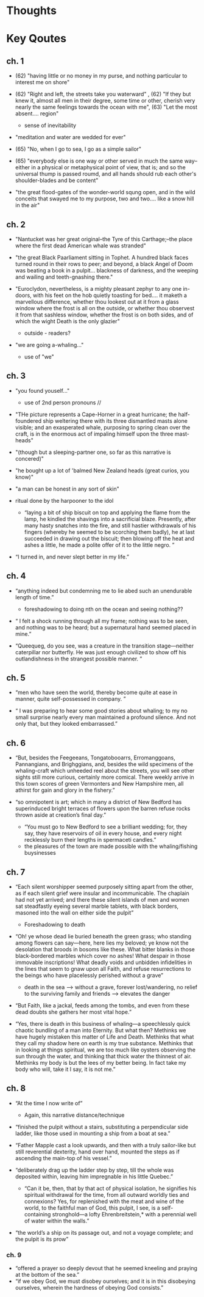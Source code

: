 
# Thoughts

# Key Qoutes

## ch. 1

- (62) "having little or no money in my purse, and nothing particular to interest me on shore"
- (62) "Right and left, the streets take you waterward" , (62) "If they but knew it, almost all men in their degree, some time or other, cherish very nearly the same feelings towards the ocean with me", (63) "Let the most absent.... region"
	- sense of inevitability
- "meditation and water are wedded for ever"

- (65) "No, when I go to sea, I go as a simple sailor"
- (65) "everybody else is one way or other served in much the same way–either in a physical or metaphysical point of view, that is; and so the universal thump is passed roumd, and all hands should rub each other's shoulder-blades and be content"

- "the great flood-gates of the wonder-world squng open, and in the wild conceits that swayed me to my purpose, two and two.... like a snow hill in the air"

## ch. 2
- "Nantucket was her great original–the Tyre of this Carthage;–the place where the first dead American whale was stranded"

- "the great Black Paarliament sitting in Tophet. A hundred black faces turned round in their rows to peer; and beyond, a black Angel of Doom was beating a book in a pulpit... blackness of darkness, and the weeping and wailing and teeth-gnashing there."

- "Euroclydon, nevertheless, is a mighty pleasant zephyr to any one in-doors, with his feet on the hob quietly toasting for bed.... it maketh a marvellous difference, whether thou lookest out at it from a glass window where the frost is all on the outside, or whether thou observest it from that sashless window, whether the frost is on both sides, and of which the wight Death is the only glazier"
	- outside - readers?


- "we are going a-whaling..."
	- use of "we"

## ch. 3
- "you found youself..."
	- use of 2nd person pronouns // 

- "THe picture represents a Cape-Horner in a great hurricane; the half-foundered ship weltering there with its three dismantled masts alone visible; and an exasperated whale, purposing to spring clean over the craft, is in the enormous act of impaling himself upon the three mast-heads" 

- "(though but a sleeping-partner one, so far as this narrative is concered)"

- "he bought up a lot of 'balmed New Zealand heads (great curios, you know)"

- "a man can be honest in any sort of skin"

- ritual done by the harpooner to the idol
	- “laying a bit of ship biscuit on top and applying the flame from the lamp, he kindled the shavings into a sacrificial blaze. Presently, after many hasty snatches into the fire, and still hastier withdrawals of his fingers (whereby he seemed to be scorching them badly), he at last succeeded in drawing out the biscuit; then blowing off the heat and ashes a little, he made a polite offer of it to the little negro. ”

- “I turned in, and never slept better in my life.”

## ch. 4

- “anything indeed but condemning me to lie abed such an unendurable length of time.”
	- foreshadowing to doing nth on the ocean and seeing nothing??


- “ I felt a shock running through all my frame; nothing was to be seen, and nothing was to be heard; but a supernatural hand seemed placed in mine.”
- “Queequeg, do you see, was a creature in the transition stage—neither caterpillar nor butterfly. He was just enough civilized to show off his outlandishness in the strangest possible manner. ”

## ch. 5
- “men who have seen the world, thereby become quite at ease in manner, quite self-possessed in company. ”

- “ I was preparing to hear some good stories about whaling; to my no small surprise nearly every man maintained a profound silence. And not only that, but they looked embarrassed.”

## ch. 6
- “But, besides the Feegeeans, Tongatobooarrs, Erromanggoans, Pannangians, and Brighggians, and, besides the wild specimens of the whaling-craft which unheeded reel about the streets, you will see other sights still more curious, certainly more comical. There weekly arrive in this town scores of green Vermonters and New Hampshire men, all athirst for gain and glory in the fishery.”

- “so omnipotent is art; which in many a district of New Bedford has superinduced bright terraces of flowers upon the barren refuse rocks thrown aside at creation’s final day.”
	- “You must go to New Bedford to see a brilliant wedding; for, they say, they have reservoirs of oil in every house, and every night recklessly burn their lengths in spermaceti candles.”
	- the pleasures of the town are made possible with the whaling/fishing buysinesses

## ch. 7
- “Each silent worshipper seemed purposely sitting apart from the other, as if each silent grief were insular and incommunicable. The chaplain had not yet arrived; and there these silent islands of men and women sat steadfastly eyeing several marble tablets, with black borders, masoned into the wall on either side the pulpit”
	- Foreshadowing to death

- “Oh! ye whose dead lie buried beneath the green grass; who standing among flowers can say—here, here lies my beloved; ye know not the desolation that broods in bosoms like these. What bitter blanks in those black-bordered marbles which cover no ashes! What despair in those immovable inscriptions! What deadly voids and unbidden infidelities in the lines that seem to gnaw upon all Faith, and refuse resurrections to the beings who have placelessly perished without a grave”
	- death in the sea --> without a grave, forever lost/wandering, no relief to the surviving family and friends --> elevates the danger

- “But Faith, like a jackal, feeds among the tombs, and even from these dead doubts she gathers her most vital hope.”

- “Yes, there is death in this business of whaling—a speechlessly quick chaotic bundling of a man into Eternity. But what then? Methinks we have hugely mistaken this matter of Life and Death. Methinks that what they call my shadow here on earth is my true substance. Methinks that in looking at things spiritual, we are too much like oysters observing the sun through the water, and thinking that thick water the thinnest of air. Methinks my body is but the lees of my better being. In fact take my body who will, take it I say, it is not me.”

## ch. 8

- “At the time I now write of”
	- Again, this narrative distance/technique

- “finished the pulpit without a stairs, substituting a perpendicular side ladder, like those used in mounting a ship from a boat at sea.”
- “Father Mapple cast a look upwards, and then with a truly sailor-like but still reverential dexterity, hand over hand, mounted the steps as if ascending the main-top of his vessel.”
- “deliberately drag up the ladder step by step, till the whole was deposited within, leaving him impregnable in his little Quebec.”
	- “Can it be, then, that by that act of physical isolation, he signifies his spiritual withdrawal for the time, from all outward worldly ties and connexions? Yes, for replenished with the meat and wine of the world, to the faithful man of God, this pulpit, I see, is a self-containing stronghold—a lofty Ehrenbreitstein,* with a perennial well of water within the walls.”
- “the world’s a ship on its passage out, and not a voyage complete; and the pulpit is its prow”

### ch. 9
- “offered a prayer so deeply devout that he seemed kneeling and praying at the bottom of the sea.”
- “if we obey God, we must disobey ourselves; and it is in this disobeying ourselves, wherein the hardness of obeying God consists.”



